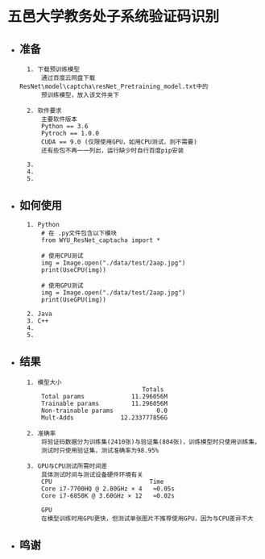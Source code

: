 # 五邑大学教务处子系统验证码识别

- ## 准备

        1. 下载预训练模型
            通过百度云网盘下载ResNet\model\captcha\resNet_Pretraining_model.txt中的
            预训练模型，放入该文件夹下

        2. 软件要求
            主要软件版本
            Python == 3.6
            Pytroch == 1.0.0
            CUDA == 9.0 (仅限使用GPU，如用CPU测试，则不需要)
            还有些包不再一一列出，运行缺少时自行百度pip安装

        3.
        4.
        5.

- ## 如何使用

        1. Python
            # 在 .py文件包含以下模块
            from WYU_ResNet_captacha import *

            # 使用CPU测试
            img = Image.open("./data/test/2aap.jpg")
            print(UseCPU(img))

            # 使用GPU测试
            img = Image.open("./data/test/2aap.jpg")
            print(UseGPU(img))

        2. Java
        3. C++
        4.
        5.

- ## 结果

        1. 模型大小
                                        Totals
            Total params             11.296056M
            Trainable params         11.296056M
            Non-trainable params            0.0
            Mult-Adds             12.233777856G

        2. 准确率
            将验证码数据分为训练集(2410张)与验证集(804张)，训练模型时只使用训练集，
            测试时只使用验证集，测试准确率为98.95%

        3. GPU与CPU测试所需时间差
            具体测试时间与测试设备硬件环境有关
            CPU                           Time
            Core i7-7700HQ @ 2.80GHz × 4   ≈0.05s
            Core i7-6850K @ 3.60GHz × 12   ≈0.02s

            GPU
            在模型训练时用GPU更快，但测试单张图片不推荐使用GPU，因为与CPU差异不大

- ## 鸣谢
